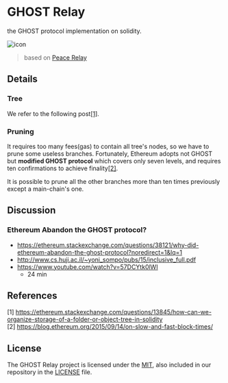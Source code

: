 # GHOST Relay
the GHOST protocol implementation on solidity.   

![icon](https://github.com/twodude/ghost-relay/blob/master/images/icon.png)

> based on [Peace Relay](https://github.com/KyberNetwork/peace-relay)

## Details

### Tree

We refer to the following post[[1]](https://github.com/twodude/ghost-relay/blob/master/README.md#references).

### Pruning

It requires too many fees(gas) to contain all tree's nodes, so we have to prune some useless branches. Fortunately, Ethereum adopts not GHOST but
**modified GHOST protocol**
which covers only seven levels, and requires ten confirmations to achieve finality[[2]](https://github.com/twodude/ghost-relay/blob/master/README.md#references).

It is possible to prune all the other branches more than ten times previously except a main-chain's one.

## Discussion

### Ethereum Abandon the GHOST protocol?
- https://ethereum.stackexchange.com/questions/38121/why-did-ethereum-abandon-the-ghost-protocol?noredirect=1&lq=1   
- http://www.cs.huji.ac.il/~yoni_sompo/pubs/15/inclusive_full.pdf   
- https://www.youtube.com/watch?v=57DCYtk0lWI   
  - 24 min

## References

[1] https://ethereum.stackexchange.com/questions/13845/how-can-we-organize-storage-of-a-folder-or-object-tree-in-solidity   
[2] https://blog.ethereum.org/2015/09/14/on-slow-and-fast-block-times/   

## License
The GHOST Relay project is licensed under the [MIT](https://opensource.org/licenses/MIT), also included in our repository in the [LICENSE](https://github.com/twodude/ghost-relay/blob/master/LICENSE) file.
